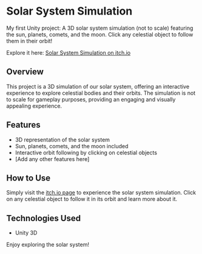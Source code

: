 # Solar System Simulation

My first Unity project: A 3D solar system simulation (not to scale) featuring the sun, planets, comets, and the moon. Click any celestial object to follow them in their orbit!

Explore it here: [Solar System Simulation on itch.io](https://crewdipie-playz.itch.io/solar-system-coursera-project)

## Overview

This project is a 3D simulation of our solar system, offering an interactive experience to explore celestial bodies and their orbits. The simulation is not to scale for gameplay purposes, providing an engaging and visually appealing experience.

## Features

- 3D representation of the solar system
- Sun, planets, comets, and the moon included
- Interactive orbit following by clicking on celestial objects
- [Add any other features here]

## How to Use

Simply visit the [itch.io page](https://crewdipie-playz.itch.io/solar-system-coursera-project) to experience the solar system simulation. Click on any celestial object to follow it in its orbit and learn more about it.

## Technologies Used

- Unity 3D

Enjoy exploring the solar system!

